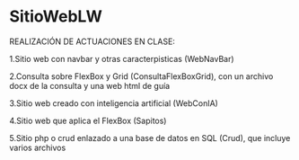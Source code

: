 # SitioWebLW

REALIZACIÓN DE ACTUACIONES EN CLASE:

1.Sitio web con navbar y otras caracterpisticas (WebNavBar)

2.Consulta sobre FlexBox y Grid (ConsultaFlexBoxGrid), con un archivo docx de la consulta y una web html de guía

3.Sitio web creado con inteligencia artificial (WebConIA)

4.Sitio web que aplica el FlexBox (Sapitos)

5.Sitio php o crud enlazado a una base de datos en SQL (Crud), que incluye varios archivos 
